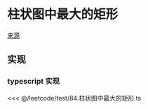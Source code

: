 # 柱状图中最大的矩形
[来源](https://leetcode.cn/problems/largest-rectangle-in-histogram/)

## 实现

### typescript 实现

<<< @/leetcode/test/84.柱状图中最大的矩形.ts

